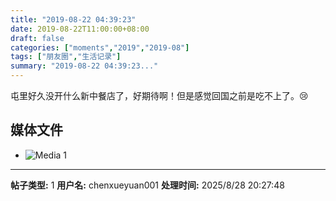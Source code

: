 ```yaml
---
title: "2019-08-22 04:39:23"
date: 2019-08-22T11:00:00+08:00
draft: false
categories: ["moments","2019","2019-08"]
tags: ["朋友圈","生活记录"]
summary: "2019-08-22 04:39:23..."
---
```


屯里好久没开什么新中餐店了，好期待啊！但是感觉回国之前是吃不上了。😢

## 媒体文件

- ![Media 1](/Moments/photos/2019-08-22/201908220439230.jpg)

---

**帖子类型:** 1
**用户名:** chenxueyuan001
**处理时间:** 2025/8/28 20:27:48